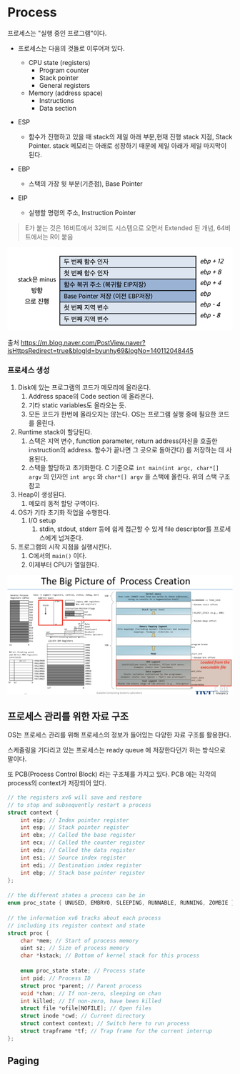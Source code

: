 # Process

프로세스는 "실행 중인 프로그램"이다.

- 프로세스는 다음의 것들로 이루어져 있다.
	- CPU state (registers)
		- Program counter
		- Stack pointer
		- General registers
	- Memory (address space)
		- Instructions
		- Data section


- ESP 
	- 함수가 진행하고 있을 때  stack의 제일 아래 부분,현재 진행 stack 지점, Stack Pointer. stack 메모리는 아래로 성장하기 때문에 제일 아래가 제일 마지막이 된다.
- EBP
	- 스택의 가장 윗 부분(기준점), Base Pointer
- EIP
	- 실행할 명령의 주소, Instruction Pointer

>E가 붙는 것은 16비트에서 32비트 시스템으로 오면서 Extended 된 개념, 64비트에서는 R이 붙음


![](스크린샷%202022-10-13%20오후%205.36.20.png)

출처
https://m.blog.naver.com/PostView.naver?isHttpsRedirect=true&blogId=byunhy69&logNo=140112048445

### 프로세스 생성
1. Disk에 있는 프로그램의 코드가 메모리에 올라온다.
	1. Address space의 Code section 에 올라온다.
	2. 기타 static variables도 올라오는 듯.
	3. 모든 코드가 한번에 올라오지는 않는다. OS는 프로그램 실행 중에 필요한 코드를  올린다.
2. Runtime stack이 할당된다.
	1. 스택은 지역 변수, function parameter, return address(자신을 호출한 instruction의 address. 함수가 끝나면 그 곳으로 돌아간다) 를 저장하는 데 사용된다.
	2. 스택을 할당하고 초기화한다. C 기준으로 `int main(int argc, char*[] argv` 의 인자인 `int argc` 와 `char*[] argv` 을 스택에 올린다. 위의 스택 구조 참고
3. Heap이 생성된다.
	1. 메모리 동적 할당 구역이다.
4. OS가 기타 초기화 작업을 수행한다.
	1. I/O setup
		1. stdin, stdout, stderr 등에 쉽게 접근할 수 있게 file descriptor를 프로세스에게 넘겨준다.
5. 프로그램의 시작 지점을 실행시킨다.
	1. C에서의 `main()` 이다.
	2. 이제부터 CPU가 열일한다.

![](스크린샷%202022-10-13%20오후%205.58.51.png)

## 프로세스 관리를 위한 자료 구조
OS는 프로세스 관리를 위해 프로세스의 정보가 들어있는 다양한 자료 구조를 활용한다.

스케줄링을 기다리고 있는 프로세스는 ready queue 에 저장한다던가 하는 방식으로 말이다.

또 PCB(Process Control Block) 라는 구조체를 가지고 있다. PCB 에는 각각의 process의 context가 저장되어 있다.

```C
// the registers xv6 will save and restore
// to stop and subsequently restart a process
struct context {
	int eip; // Index pointer register
	int esp; // Stack pointer register
	int ebx; // Called the base register
	int ecx; // Called the counter register
	int edx; // Called the data register
	int esi; // Source index register
	int edi; // Destination index register
	int ebp; // Stack base pointer register
};

// the different states a process can be in
enum proc_state { UNUSED, EMBRYO, SLEEPING, RUNNABLE, RUNNING, ZOMBIE };

// the information xv6 tracks about each process
// including its register context and state
struct proc {
	char *mem; // Start of process memory
	uint sz; // Size of process memory
	char *kstack; // Bottom of kernel stack for this process
	
	enum proc_state state; // Process state
	int pid; // Process ID
	struct proc *parent; // Parent process
	void *chan; // If non-zero, sleeping on chan
	int killed; // If non-zero, have been killed
	struct file *ofile[NOFILE]; // Open files
	struct inode *cwd; // Current directory
	struct context context; // Switch here to run process
	struct trapframe *tf; // Trap frame for the current interrup
};
```

## Paging
